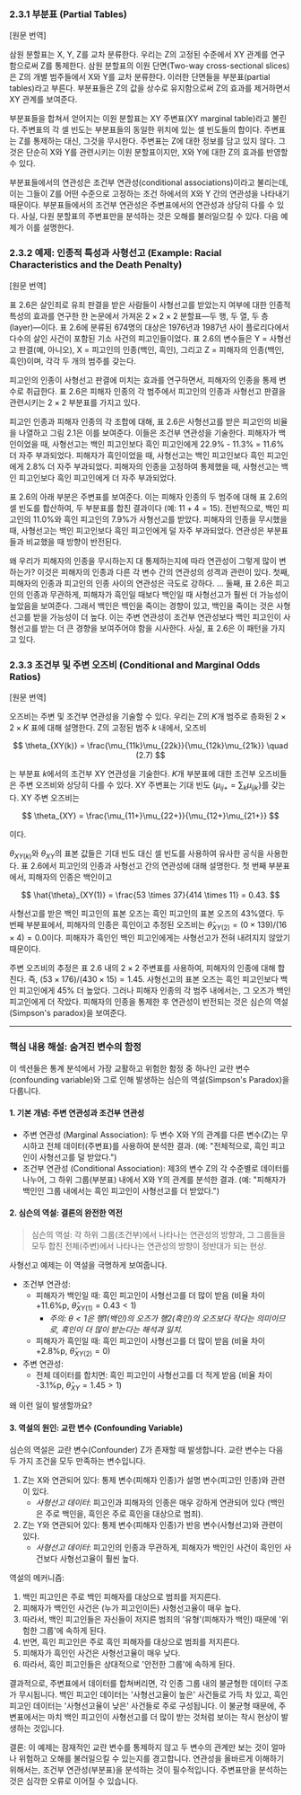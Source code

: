 ### 2.3.1 부분표 (Partial Tables)

[원문 번역]

삼원 분할표는 X, Y, Z를 교차 분류한다. 우리는 Z의 고정된 수준에서 XY 관계를 연구함으로써 Z를 통제한다. 삼원 분할표의 이원 단면(Two-way cross-sectional slices)은 Z의 개별 범주들에서 X와 Y를 교차 분류한다. 이러한 단면들을 부분표(partial tables)라고 부른다. 부분표들은 Z의 값을 상수로 유지함으로써 Z의 효과를 제거하면서 XY 관계를 보여준다.

부분표들을 합쳐서 얻어지는 이원 분할표는 XY 주변표(XY marginal table)라고 불린다. 주변표의 각 셀 빈도는 부분표들의 동일한 위치에 있는 셀 빈도들의 합이다. 주변표는 Z를 통제하는 대신, 그것을 무시한다. 주변표는 Z에 대한 정보를 담고 있지 않다. 그것은 단순히 X와 Y를 관련시키는 이원 분할표이지만, X와 Y에 대한 Z의 효과를 반영할 수 있다.

부분표들에서의 연관성은 조건부 연관성(conditional associations)이라고 불리는데, 이는 그들이 Z를 어떤 수준으로 고정하는 조건 하에서의 X와 Y 간의 연관성을 나타내기 때문이다. 부분표들에서의 조건부 연관성은 주변표에서의 연관성과 상당히 다를 수 있다. 사실, 다원 분할표의 주변표만을 분석하는 것은 오해를 불러일으킬 수 있다. 다음 예제가 이를 설명한다.

### 2.3.2 예제: 인종적 특성과 사형선고 (Example: Racial Characteristics and the Death Penalty)

[원문 번역]

표 2.6은 살인죄로 유죄 판결을 받은 사람들이 사형선고를 받았는지 여부에 대한 인종적 특성의 효과를 연구한 한 논문에서 가져온 $2 \times 2 \times 2$ 분할표—두 행, 두 열, 두 층(layer)—이다. 표 2.6에 분류된 674명의 대상은 1976년과 1987년 사이 플로리다에서 다수의 살인 사건이 포함된 기소 사건의 피고인들이었다. 표 2.6의 변수들은 Y = 사형선고 판결(예, 아니오), X = 피고인의 인종(백인, 흑인), 그리고 Z = 피해자의 인종(백인, 흑인)이며, 각각 두 개의 범주를 갖는다.

피고인의 인종이 사형선고 판결에 미치는 효과를 연구하면서, 피해자의 인종을 통제 변수로 취급한다. 표 2.6은 피해자 인종의 각 범주에서 피고인의 인종과 사형선고 판결을 관련시키는 $2 \times 2$ 부분표를 가지고 있다.

피고인 인종과 피해자 인종의 각 조합에 대해, 표 2.6은 사형선고를 받은 피고인의 비율을 나열하고 그림 2.1은 이를 보여준다. 이들은 조건부 연관성을 기술한다. 피해자가 백인이었을 때, 사형선고는 백인 피고인보다 흑인 피고인에게 22.9% - 11.3% = 11.6% 더 자주 부과되었다. 피해자가 흑인이었을 때, 사형선고는 백인 피고인보다 흑인 피고인에게 2.8\% 더 자주 부과되었다. 피해자의 인종을 고정하여 통제했을 때, 사형선고는 백인 피고인보다 흑인 피고인에게 더 자주 부과되었다.

표 2.6의 아래 부분은 주변표를 보여준다. 이는 피해자 인종의 두 범주에 대해 표 2.6의 셀 빈도를 합산하여, 두 부분표를 합친 결과이다 (예: $11+4=15$). 전반적으로, 백인 피고인의 11.0%와 흑인 피고인의 7.9%가 사형선고를 받았다. 피해자의 인종을 무시했을 때, 사형선고는 백인 피고인보다 흑인 피고인에게 덜 자주 부과되었다. 연관성은 부분표들과 비교했을 때 방향이 반전된다.

왜 우리가 피해자의 인종을 무시하는지 대 통제하는지에 따라 연관성이 그렇게 많이 변하는가? 이것은 피해자의 인종과 다른 각 변수 간의 연관성의 성격과 관련이 있다. 첫째, 피해자의 인종과 피고인의 인종 사이의 연관성은 극도로 강하다. ... 둘째, 표 2.6은 피고인의 인종과 무관하게, 피해자가 흑인일 때보다 백인일 때 사형선고가 훨씬 더 가능성이 높았음을 보여준다. 그래서 백인은 백인을 죽이는 경향이 있고, 백인을 죽이는 것은 사형선고를 받을 가능성이 더 높다. 이는 주변 연관성이 조건부 연관성보다 백인 피고인이 사형선고를 받는 더 큰 경향을 보여주어야 함을 시사한다. 사실, 표 2.6은 이 패턴을 가지고 있다.

### 2.3.3 조건부 및 주변 오즈비 (Conditional and Marginal Odds Ratios)

[원문 번역]

오즈비는 주변 및 조건부 연관성을 기술할 수 있다. 우리는 Z의 $K$개 범주로 층화된 $2 \times 2 \times K$ 표에 대해 설명한다. Z의 고정된 범주 $k$ 내에서, 오즈비

$$ \theta_{XY(k)} = \frac{\mu_{11k}\mu_{22k}}{\mu_{12k}\mu_{21k}} \quad (2.7) $$

는 부분표 $k$에서의 조건부 XY 연관성을 기술한다. $K$개 부분표에 대한 조건부 오즈비들은 주변 오즈비와 상당히 다를 수 있다. XY 주변표는 기대 빈도 $\{\mu_{ij+} = \sum_k \mu_{ijk}\}$를 갖는다. XY 주변 오즈비는

$$ \theta_{XY} = \frac{\mu_{11+}\mu_{22+}}{\mu_{12+}\mu_{21+}} $$

이다.

$\theta_{XY(k)}$와 $\theta_{XY}$의 표본 값들은 기대 빈도 대신 셀 빈도를 사용하여 유사한 공식을 사용한다. 표 2.6에서 피고인의 인종과 사형선고 간의 연관성에 대해 설명한다. 첫 번째 부분표에서, 피해자의 인종은 백인이고

$$ \hat{\theta}_{XY(1)} = \frac{53 \times 37}{414 \times 11} = 0.43. $$

사형선고를 받은 백인 피고인의 표본 오즈는 흑인 피고인의 표본 오즈의 43%였다. 두 번째 부분표에서, 피해자의 인종은 흑인이고 추정된 오즈비는 $\hat{\theta}_{XY(2)} = (0 \times 139)/(16 \times 4) = 0.0$이다. 피해자가 흑인인 백인 피고인에게는 사형선고가 전혀 내려지지 않았기 때문이다.

주변 오즈비의 추정은 표 2.6 내의 $2 \times 2$ 주변표를 사용하여, 피해자의 인종에 대해 합친다. 즉, $(53 \times 176)/(430 \times 15) = 1.45$. 사형선고의 표본 오즈는 흑인 피고인보다 백인 피고인에게 45% 더 높았다. 그러나 피해자 인종의 각 범주 내에서는, 그 오즈가 백인 피고인에게 더 작았다. 피해자의 인종을 통제한 후 연관성이 반전되는 것은 심슨의 역설(Simpson's paradox)을 보여준다.

---

### 핵심 내용 해설: 숨겨진 변수의 함정

이 섹션들은 통계 분석에서 가장 교활하고 위험한 함정 중 하나인 교란 변수(confounding variable)와 그로 인해 발생하는 심슨의 역설(Simpson's Paradox)을 다룹니다.

#### 1. 기본 개념: 주변 연관성과 조건부 연관성

*   주변 연관성 (Marginal Association): 두 변수 X와 Y의 관계를 다른 변수(Z)는 무시하고 전체 데이터(주변표)를 사용하여 분석한 결과. (예: "전체적으로, 흑인 피고인이 사형선고를 덜 받았다.")
*   조건부 연관성 (Conditional Association): 제3의 변수 Z의 각 수준별로 데이터를 나누어, 그 하위 그룹(부분표) 내에서 X와 Y의 관계를 분석한 결과. (예: "피해자가 백인인 그룹 내에서는 흑인 피고인이 사형선고를 더 받았다.")

#### 2. 심슨의 역설: 결론의 완전한 역전

> 심슨의 역설: 각 하위 그룹(조건부)에서 나타나는 연관성의 방향과, 그 그룹들을 모두 합친 전체(주변)에서 나타나는 연관성의 방향이 정반대가 되는 현상.

사형선고 예제는 이 역설을 극명하게 보여줍니다.

*   조건부 연관성:
    *   피해자가 백인일 때: 흑인 피고인이 사형선고를 더 많이 받음 (비율 차이 +11.6%p, $\hat{\theta}_{XY(1)}=0.43 < 1$)
        *  *주의: $\theta<1$은 행1(백인)의 오즈가 행2(흑인)의 오즈보다 작다는 의미이므로, 흑인이 더 많이 받는다는 해석과 일치.*
    *   피해자가 흑인일 때: 흑인 피고인이 사형선고를 더 많이 받음 (비율 차이 +2.8%p, $\hat{\theta}_{XY(2)}=0$)
*   주변 연관성:
    *   전체 데이터를 합치면: 흑인 피고인이 사형선고를 더 적게 받음 (비율 차이 -3.1%p, $\hat{\theta}_{XY}=1.45 > 1$)

왜 이런 일이 발생할까요?

#### 3. 역설의 원인: 교란 변수 (Confounding Variable)

심슨의 역설은 교란 변수(Confounder) Z가 존재할 때 발생합니다. 교란 변수는 다음 두 가지 조건을 모두 만족하는 변수입니다.
1.  Z는 X와 연관되어 있다: 통제 변수(피해자 인종)가 설명 변수(피고인 인종)와 관련이 있다.
    *   *사형선고 데이터*: 피고인과 피해자의 인종은 매우 강하게 연관되어 있다 (백인은 주로 백인을, 흑인은 주로 흑인을 대상으로 범죄).
2.  Z는 Y와 연관되어 있다: 통제 변수(피해자 인종)가 반응 변수(사형선고)와 관련이 있다.
    *   *사형선고 데이터*: 피고인의 인종과 무관하게, 피해자가 백인인 사건이 흑인인 사건보다 사형선고율이 훨씬 높다.

역설의 메커니즘:
1.  백인 피고인은 주로 백인 피해자를 대상으로 범죄를 저지른다.
2.  피해자가 백인인 사건은 (누가 피고인이든) 사형선고율이 매우 높다.
3.  따라서, 백인 피고인들은 자신들이 저지른 범죄의 '유형'(피해자가 백인) 때문에 '위험한 그룹'에 속하게 된다.
4.  반면, 흑인 피고인은 주로 흑인 피해자를 대상으로 범죄를 저지른다.
5.  피해자가 흑인인 사건은 사형선고율이 매우 낮다.
6.  따라서, 흑인 피고인들은 상대적으로 '안전한 그룹'에 속하게 된다.

결과적으로, 주변표에서 데이터를 합쳐버리면, 각 인종 그룹 내의 불균형한 데이터 구조가 무시됩니다. 백인 피고인 데이터는 '사형선고율이 높은' 사건들로 가득 차 있고, 흑인 피고인 데이터는 '사형선고율이 낮은' 사건들로 주로 구성됩니다. 이 불균형 때문에, 주변표에서는 마치 백인 피고인이 사형선고를 더 많이 받는 것처럼 보이는 착시 현상이 발생하는 것입니다.

결론: 이 예제는 잠재적인 교란 변수를 통제하지 않고 두 변수의 관계만 보는 것이 얼마나 위험하고 오해를 불러일으킬 수 있는지를 경고합니다. 연관성을 올바르게 이해하기 위해서는, 조건부 연관성(부분표)을 분석하는 것이 필수적입니다. 주변표만을 분석하는 것은 심각한 오류로 이어질 수 있습니다.
